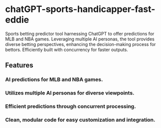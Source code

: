 # chatGPT-sports-handicapper-fast-eddie
Sports betting predictor tool harnessing ChatGPT to offer predictions for MLB and NBA games. Leveraging multiple AI personas, the tool provides diverse betting perspectives, enhancing the decision-making process for bettors. Efficiently built with concurrency for faster outputs. 

## Features
### AI predictions for MLB and NBA games.
### Utilizes multiple AI personas for diverse viewpoints.
### Efficient predictions through concurrent processing.
### Clean, modular code for easy customization and integration.
